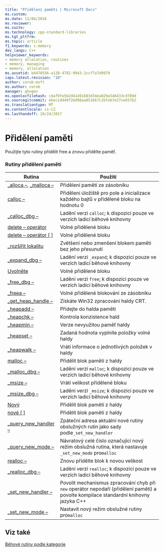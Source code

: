 ```yaml
---
title: "Přidělení paměti | Microsoft Docs"
ms.custom: 
ms.date: 11/04/2016
ms.reviewer: 
ms.suite: 
ms.technology: cpp-standard-libraries
ms.tgt_pltfrm: 
ms.topic: article
f1_keywords: c.memory
dev_langs: C++
helpviewer_keywords:
- memory allocation, routines
- memory, managing
- memory, allocation
ms.assetid: b4470556-a128-4782-9943-2ccf7a7d9979
caps.latest.revision: "10"
author: corob-msft
ms.author: corob
manager: ghogen
ms.openlocfilehash: cdaf9fe5b2d41491683d34ea029a546433cd709d
ms.sourcegitcommit: ebec1d449f2bd98aa851667c2bfeb7e27ce657b2
ms.translationtype: MT
ms.contentlocale: cs-CZ
ms.lasthandoff: 10/24/2017
---
```

# <a name="memory-allocation"></a>Přidělení paměti
Použijte tyto rutiny přidělit free a znovu přidělte paměť.  
  
### <a name="memory-allocation-routines"></a>Rutiny přidělení paměti  
  
|Rutina|Použití|  
|-------------|---------|  
|[_alloca –](../c-runtime-library/reference/alloca.md), [_malloca –](../c-runtime-library/reference/malloca.md)|Přidělení paměti ze zásobníku|  
|[calloc –](../c-runtime-library/reference/calloc.md)|Přidělení úložiště pro pole a inicializace každého bajtů v přidělené bloku na hodnotu 0|  
|[_calloc_dbg –](../c-runtime-library/reference/calloc-dbg.md)|Ladění verzi `calloc`; k dispozici pouze ve verzích ladicí běhové knihovny|  
|[delete – operátor](../c-runtime-library/operator-delete-crt.md)|Volné přidělené bloku|  
|[delete – operátor &#91; &#93;](../c-runtime-library/delete-operator-crt.md)|Volné přidělené bloku|  
|[_rozšířit lokalitu](../c-runtime-library/reference/expand.md)|Zvětšení nebo zmenšení blokem paměti bez jeho přesunutí|  
|[_expand_dbg –](../c-runtime-library/reference/expand-dbg.md)|Ladění verzi `_expand`; k dispozici pouze ve verzích ladicí běhové knihovny|  
|[Uvolněte](../c-runtime-library/reference/free.md)|Volné přidělené bloku|  
|[_free_dbg –](../c-runtime-library/reference/free-dbg.md)|Ladění verzi `free`; k dispozici pouze ve verzích ladicí běhové knihovny|  
|[_freea –](../c-runtime-library/reference/freea.md)|Volné přidělené blokování ze zásobníku|  
|[_get_heap_handle –](../c-runtime-library/reference/get-heap-handle.md)|Získáte Win32 zpracování haldy CRT.|  
|[_heapadd –](../c-runtime-library/heapadd.md)|Přidejte do halda paměti|  
|[_heapchk –](../c-runtime-library/reference/heapchk.md)|Kontrola konzistence hald|  
|[_heapmin –](../c-runtime-library/reference/heapmin.md)|Verze nevyužitou paměť haldy|  
|[_heapset –](../c-runtime-library/heapset.md)|Zadaná hodnota vyplníte položky volné haldy|  
|[_heapwalk –](../c-runtime-library/reference/heapwalk.md)|Vrátí informace o jednotlivých položek v haldy|  
|[malloc –](../c-runtime-library/reference/malloc.md)|Přidělit blok paměti z haldy|  
|[_malloc_dbg –](../c-runtime-library/reference/malloc-dbg.md)|Ladění verzi `malloc`; k dispozici pouze ve verzích ladicí běhové knihovny|  
|[_msize –](../c-runtime-library/reference/msize.md)|Vrátí velikost přidělené bloku|  
|[_msize_dbg –](../c-runtime-library/reference/msize-dbg.md)|Ladění verzi `_msize`; k dispozici pouze ve verzích ladicí běhové knihovny|  
|[Nový](../c-runtime-library/operator-new-crt.md)|Přidělit blok paměti z haldy|  
|[nové &#91; &#93;](../c-runtime-library/new-operator-crt.md)|Přidělit blok paměti z haldy|  
|[_query_new_handler –](../c-runtime-library/reference/query-new-handler.md)|Zpáteční adresa aktuální nové rutiny obslužných rutin jako sady podle`_set_new_handler`|  
|[_query_new_mode –](../c-runtime-library/reference/query-new-mode.md)|Návratový celé číslo označující nový režim obslužná rutina, která nastavuje `_set_new_mode` pro`malloc`|  
|[realloc –](../c-runtime-library/reference/realloc.md)|Znovu přidělte blok k novou velikost|  
|[_realloc_dbg –](../c-runtime-library/reference/realloc-dbg.md)|Ladění verzi `realloc`; k dispozici pouze ve verzích ladicí běhové knihovny|  
|[_set_new_handler –](../c-runtime-library/reference/set-new-handler.md)|Povolit mechanismus zpracování chyb při `new` operátor nepodaří (přidělení paměti) a povolte kompilace standardní knihovny jazyka C++|  
|[_set_new_mode –](../c-runtime-library/reference/set-new-mode.md)|Nastavit nový režim obslužné rutiny pro`malloc`|  
  
## <a name="see-also"></a>Viz také  
 [Běhové rutiny podle kategorie](../c-runtime-library/run-time-routines-by-category.md)